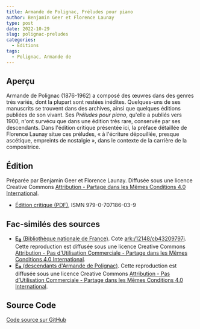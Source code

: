 ```yaml
---
title: Armande de Polignac, Préludes pour piano
author: Benjamin Geer et Florence Launay
type: post
date: 2022-10-29
slug: polignac-preludes
categories:
  - Éditions
tags:
  - Polignac, Armande de
---
```


## Aperçu

Armande de Polignac (1876-1962) a composé des œuvres dans des genres très variés, dont la plupart
sont restées inédites. Quelques-uns de ses manuscrits se trouvent dans des archives, ainsi que
quelques éditions publiées de son vivant. Ses <em>Préludes pour piano</em>, qu'elle a publiés vers 1900,
n'ont survécu que dans une édition très rare, conservée par ses descendants. Dans l'édition critique présentée
ici, la préface détaillée de Florence Launay situe ces préludes, «&nbsp;à l'écriture dépouillée, presque ascétique,
empreints de nostalgie&nbsp;», dans le contexte de la carrière de la compositrice.

## Édition

Préparée par Benjamin Geer et Florence Launay. Diffusée sous une licence Creative
Commons [Attribution - Partage dans les Mêmes Conditions 4.0
International](https://creativecommons.org/licenses/by-sa/4.0/deed.fr).

- <a href="/editions/Polignac_Preludes_Critical_Edition.pdf" target="_blank">Édition critique (PDF)</a>, ISMN 979-0-707186-03-9

## Fac-similés des sources

- <a href="/facsimiles/Polignac-Prelude-1-EB-BnF.pdf"
  target="_blank">**E<sub>B</sub>** (Bibliothèque nationale de France)</a>. Cote <a href="https://catalogue.bnf.fr/ark:/12148/cb43209797j" target="_blank">ark:/12148/cb43209797j</a>. Cette
  reproduction est diffusée sous une licence Creative Commons
  [Attribution - Pas d’Utilisation Commerciale - Partage dans les
  Mêmes Conditions 4.0
  International](http://creativecommons.org/licenses/by-nc-sa/4.0/deed.fr).
- <a href="/facsimiles/Polignac-Preludes-EP.pdf"
  target="_blank">**E<sub>P</sub>** (descendants d'Armande de Polignac)</a>.
  Cette reproduction est diffusée sous une licence Creative Commons
  [Attribution - Pas d’Utilisation Commerciale - Partage dans les
  Mêmes Conditions 4.0
  International](http://creativecommons.org/licenses/by-nc-sa/4.0/deed.fr).

## Source Code

[Code source sur GitHub](https://github.com/benjamingeer/Tondauer/tree/master/editions/Polignac_Preludes)
